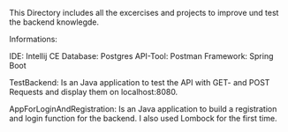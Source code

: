 This Directory includes all the excercises and projects to improve und test the backend knowlegde.

Informations:

IDE: Intellij CE
Database: Postgres
API-Tool: Postman
Framework: Spring Boot

TestBackend: Is an Java application to test the API with GET- and POST Requests and display them on localhost:8080.
             
AppForLoginAndRegistration: Is an Java application to build a registration and login function for the backend. I also used Lombock for the first time.
